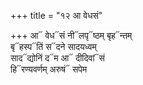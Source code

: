 +++
title = "१२ आ वेधसं"

+++
आ᳓ वेध᳓सं नी᳓लपृ᳓ष्ठम् बृह᳓न्तम्  
बृ᳓हस्प᳓तिं स᳓दने सादयध्वम्  
साद᳓द्योनिं द᳓म आ᳓ दीदिवां᳓सं  
हि᳓रण्यवर्णम् अरुषं᳓ सपेम